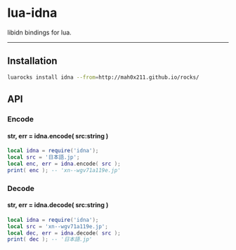 lua-idna
=========

libidn bindings for lua.

---

## Installation

```sh
luarocks install idna --from=http://mah0x211.github.io/rocks/
```


## API

### Encode

#### str, err = idna.encode( src:string )

```lua
local idna = require('idna');
local src = '日本語.jp';
local enc, err = idna.encode( src );
print( enc ); -- 'xn--wgv71a119e.jp'
```

### Decode

#### str, err = idna.decode( src:string )

```lua
local idna = require('idna');
local src = 'xn--wgv71a119e.jp';
local dec, err = idna.decode( src );
print( dec ); -- '日本語.jp'
```

